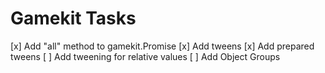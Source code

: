Gamekit Tasks
=============

[x] Add "all" method to gamekit.Promise
[x] Add tweens
[x] Add prepared tweens
[ ] Add tweening for relative values
[ ] Add Object Groups